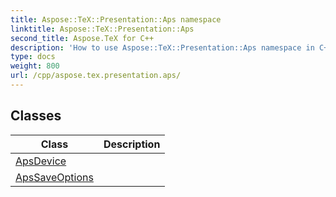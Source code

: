 ```yaml
---
title: Aspose::TeX::Presentation::Aps namespace
linktitle: Aspose::TeX::Presentation::Aps
second_title: Aspose.TeX for C++
description: 'How to use Aspose::TeX::Presentation::Aps namespace in C++.'
type: docs
weight: 800
url: /cpp/aspose.tex.presentation.aps/
---
```




## Classes

| Class | Description |
| --- | --- |
| [ApsDevice](./apsdevice/) |  |
| [ApsSaveOptions](./apssaveoptions/) |  |
